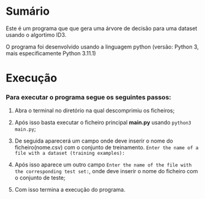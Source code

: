 # Sumário

Este é um programa que que gera uma árvore de decisão para uma dataset usando o algortimo ID3.

O programa foi desenvolvido usando a linguagem python (versão: Python 3, mais especificamente Python 3.11.1) 

# Execução

### Para executar o programa segue os seguintes passos:

1. Abra o terminal no diretório na qual descomprimiu os ficheiros;
2. Após isso basta executar o ficheiro principal **main.py** usando `python3 main.py`;

3. De seguida aparecerá um campo onde deve inserir o nome do ficheiro(nome.csv) com o conjunto de treinamento. 
	`Enter the name of a file with a dataset (training examples):`

5. Após isso aparece um outro campo `Enter the name of the file with the corresponding test set:`, onde deve inserir o nome do ficheiro com o conjunto de teste;

6. Com isso termina a execução do programa.